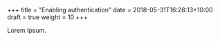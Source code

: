 +++
title = "Enabling authentication"
date =  2018-05-31T16:28:13+10:00
draft = true
weight = 10
+++

Lorem Ipsum.
